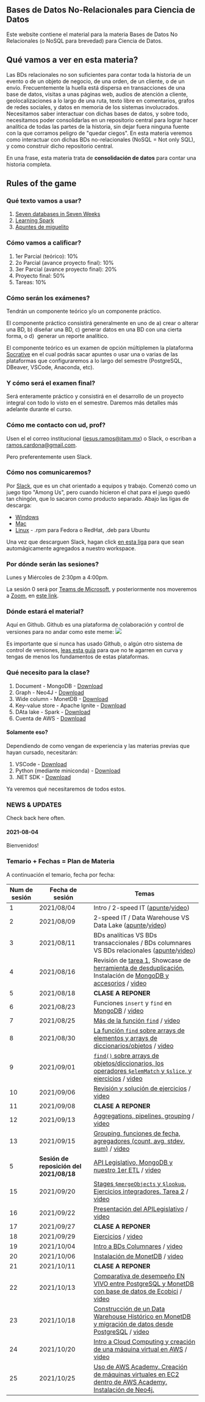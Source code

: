 ## Bases de Datos No-Relacionales para Ciencia de Datos

Este website contiene el material para la materia Bases de Datos No Relacionales (o NoSQL para brevedad) para Ciencia de Datos.

## Qué vamos a ver en esta materia?

Las BDs relacionales no son suficientes para contar toda la historia de un evento o de un objeto de negocio, de una orden, de un cliente, o de un envío. Frecuentemente la huella está dispersa en transacciones de una base de datos, visitas a unas páginas web, audios de atención a cliente, geolocalizaciones a lo largo de una ruta, texto libre en comentarios, grafos de redes sociales, y datos en memoria de los sistemas involucrados. Necesitamos saber interactuar con dichas bases de datos, y sobre todo, necesitamos poder consolidarlas en un repositorio central para lograr hacer analítica de todas las partes de la historia, sin dejar fuera ninguna fuente con la que corramos peligro de "quedar ciegos". En esta materia veremos como interactuar con dichas BDs no-relacionales (NoSQL = Not only SQL), y como construir dicho repositorio central.

En una frase, esta materia trata de **consolidación de datos** para contar una historia completa.

##   Rules of the game

### Qué texto vamos a usar?

1. [Seven databases in Seven Weeks](http://barbra-coco.dyndns.org/yuri/seven/seven2.pdf)
2. [Learning Spark](https://pages.databricks.com/rs/094-YMS-629/images/LearningSpark2.0.pdf)
3. [Apuntes de miguelito](https://drive.google.com/file/d/1yS4RXly7kGCKBjklfX11dwK-fhvMpm-s/view?usp=sharing)


### Cómo vamos a calificar?

1. 1er Parcial (teórico): 10%
2. 2o Parcial (avance proyecto final): 10%
3. 3er Parcial (avance proyecto final): 20%
4. Proyecto final: 50%
5. Tareas: 10%

### Cómo serán los exámenes?
Tendrán un componente teórico y/o un componente práctico.

El componente práctico consistirá generalmente en uno de a) crear o alterar una BD, b) diseñar una BD, c) generar datos en una BD con una cierta forma, o d)  generar un reporte analítico.

El componente teórico es un examen de opción múltiplemen la plataforma [Socrative](https://www.socrative.com/) en el cual podrás sacar apuntes o usar una o varias de las plataformas que configuraremos a lo largo del semestre (PostgreSQL, DBeaver, VSCode, Anaconda, etc).

### Y cómo será el examen final?
Será enteramente práctico y consistirá en el desarrollo de un proyecto integral con todo lo visto en el semestre. Daremos más detalles más adelante durante el curso.

### Cómo me contacto con ud, prof?
Usen el el correo institucional (jesus.ramos@itam.mx) o Slack, o escriban a ramos.cardona@gmail.com.

Pero preferentemente usen Slack.

### Cómo nos comunicaremos?
Por [Slack](https://slack.com), que es un chat orientado a equipos y trabajo. Comenzó como un juego tipo "Among Us", pero cuando hicieron el chat para el juego quedó tan chingón, que lo sacaron como producto separado. Abajo las ligas de descarga:
- [Windows](https://slack.com/downloads/windows)
- [Mac](https://slack.com/help/articles/207677868-Download-Slack-for-Mac)
- [Linux](https://slack.com/downloads/linux) - .rpm para Fedora o RedHat, .deb para Ubuntu

Una vez que descarguen Slack, hagan click [en esta liga](https://join.slack.com/t/nosql4ds-aug-dec-2021/shared_invite/zt-ty8xeun7-KGFTNAdK1D7ylLa5XnoZsg) para que sean automágicamente agregados a nuestro workspace.

### Por dónde serán las sesiones?

Lunes y Miércoles de 2:30pm a 4:00pm.

La sesión 0 será por [Teams de Microsoft](https://www.microsoft.com/es-mx/microsoft-365/microsoft-teams/download-app), y posteriormente nos moveremos a [Zoom](https://zoom.us/download), en [este link](https://itam.zoom.us/my/xuxoramos).

### Dónde estará el material?
Aquí en Github. Github es una plataforma de colaboración y control de versiones para no andar como este meme:
![](https://i.redd.it/05b6u19pseoz.png)

Es importante que si nunca has usado Github, o algún otro sistema de control de versiones, [leas esta guía](https://guides.github.com/activities/hello-world/) para que no te agarren en curva y tengas de menos los fundamentos de estas plataformas.

### Qué necesito para la clase?

1. Document - MongoDB - [Download](https://www.mongodb.com/try/download/community)
2. Graph - Neo4J - [Download](https://neo4j.com/download/)
3. Wide column - MonetDB - [Download](https://www.monetdb.org/Downloads)
3. Key-value store - Apache Ignite - [Download](https://ignite.apache.org/)
4. DAta lake - Spark - [Download](https://spark.apache.org/)
5. Cuenta de AWS - [Download](https://aws.amazon.com/free/?sc_icampaign=acq_aws_takeover-1st-visit-free-tier&sc_ichannel=ha&sc_icontent=awssm-evergreen-1st-visit&sc_iplace=hero&trk=ha_awssm-evergreen-1st-visit&all-free-tier.sort-by=item.additionalFields.SortRank&all-free-tier.sort-order=asc&awsf.Free%20Tier%20Types=*all&awsf.Free%20Tier%20Categories=*all)

#### Solamente eso?

Dependiendo de como vengan de experiencia y las materias previas que hayan cursado, necesitarán:

1. VSCode - [Download](https://code.visualstudio.com/download)
2. Python (mediante miniconda) - [Download](https://docs.conda.io/en/latest/miniconda.html)
3. .NET SDK - [Download](https://dotnet.microsoft.com/download)

Ya veremos qué necesitaremos de todos estos.

### NEWS & UPDATES

Check back here often.

#### 2021-08-04
Bienvenidos!

### Temario + Fechas = Plan de Materia
A continuación el temario, fecha por fecha:

| Num de sesión | Fecha de sesión | Temas |
|---------------|-----------------|-------|
| 1             | 2021/08/04      | Intro / 2-speed IT ([apunte](https://drive.google.com/file/d/1yS4RXly7kGCKBjklfX11dwK-fhvMpm-s/view?usp=sharing)/[video](https://drive.google.com/file/d/1ieoOT-bMrxuAFETPJRegX0bBlerJRWXd/view?usp=sharing))
| 2             | 2021/08/09      | 2-speed IT / Data Warehouse VS Data Lake ([apunte](https://drive.google.com/file/d/1yS4RXly7kGCKBjklfX11dwK-fhvMpm-s/view?usp=sharing)/[video](https://drive.google.com/file/d/1l6x1-kBVJ2J7OhMVgSCPrmdQn7ze_oQ_/view?usp=sharing))
| 3             | 2021/08/11      | BDs analíticas VS BDs transaccionales / BDs columnares VS BDs relacionales ([apunte](https://drive.google.com/file/d/1yS4RXly7kGCKBjklfX11dwK-fhvMpm-s/view?usp=sharing)/[video](https://drive.google.com/file/d/1uurA9_b-LqRqZOrSPzbCWqDMDmsxYhjq/view?usp=sharing))
| 4             | 2021/08/16      | Revisión de [tarea 1](https://docs.google.com/spreadsheets/d/1vAfKm4FhWRxNLE7i9uCAhLwyY-GBkY-Z/edit?usp=sharing&ouid=112731314315641508878&rtpof=true&sd=true), Showcase de [herramienta de desduplicación](https://dedupe.io/), Instalación de [MongoDB y accesorios](https://xuxoramos.github.io/nosql-4-ds/01_mongodb) / [video](https://drive.google.com/file/d/1PsGHNzYT7OPvNlR0zdvIM9RQX_tdr7bd/view?usp=sharing)
| 5             | 2021/08/18      | **CLASE A REPONER** |
| 6             | 2021/08/23      | Funciones `insert` y `find` en [MongoDB](https://xuxoramos.github.io/nosql-4-ds/01_mongodb) / [video](https://drive.google.com/file/d/163qpEwLeXLFY1_17gx-xCLfRjH3NA_0p/view?usp=sharing)
| 7             | 2021/08/25      | [Más de la función `find`](https://xuxoramos.github.io/nosql-4-ds/01_mongodb) / [video](https://drive.google.com/file/d/1uicMJ_S5rMgZWhBYajXHJAMwOkMvfLiy/view?usp=sharing)
| 8             | 2021/08/30      | [La función `find` sobre arrays de elementos y arrays de diccionarios/objetos](https://xuxoramos.github.io/nosql-4-ds/01_mongodb) / [video](https://drive.google.com/file/d/10vUhMDTksjWHVQzV2uljwfw8zyF2B97W/view?usp=sharing)
| 9             | 2021/09/01      | [`find()` sobre arrays de objetos/diccionarios, los operadores `$elemMatch` y `$slice`, y ejercicios](https://xuxoramos.github.io/nosql-4-ds/01_mongodb) / [video](https://drive.google.com/file/d/1Ue5E5tQjNdHr5KqTnUT1H_ayaDKpyGj7/view?usp=sharing)
| 10             | 2021/09/06      | [Revisión y solución de ejercicios](https://xuxoramos.github.io/nosql-4-ds/01_mongodb) / [video](https://drive.google.com/file/d/1ZegIut_kc4C1DxFBpxwkA9-yZvlaaZkv/view?usp=sharing)
| 11             | 2021/09/08      | **CLASE A REPONER**
| 12             | 2021/09/13      | [Aggregations, pipelines, grouping](https://xuxoramos.github.io/nosql-4-ds/01_mongodb) / [video](https://drive.google.com/file/d/1mpZTq96WXuJV47VJ8OPHKczbrzrUIddd/view?usp=sharing)
| 13             | 2021/09/15      | [Grouping, funciones de fecha, agregadores (count, avg, stdev, sum)](https://xuxoramos.github.io/nosql-4-ds/01_mongodb) / [video](https://drive.google.com/file/d/1wq3iDtXWOkXy1pDBP-ZV2Lyx65rQBjUe/view?usp=sharing)
| 5             | **Sesión de reposición del 2021/08/18**      | [API Legislativo,  MongoDB y nuestro 1er ETL](https://xuxoramos.github.io/nosql-4-ds/01_mongodb) / [video](https://drive.google.com/file/d/1gVCyjQOJ1mHX7_yykdLRI8mhRA_cC8Lx/view?usp=sharing)
| 15             |   2021/09/20    | [Stages `$mergeObjects` y `$lookup`. Ejercicios integradores. Tarea 2](https://xuxoramos.github.io/nosql-4-ds/01_mongodb) / [video](https://drive.google.com/file/d/1kIU8YQlX5SqxfdN2JP0d34q_e8ExIYel/view?usp=sharing)
| 16             |   2021/09/22    | [Presentación del APILegislativo](https://drive.google.com/file/d/19sXSr-qu9qqpIpM7Kr8DNoCvAUcn9GFP/view?usp=sharing) / [video](https://drive.google.com/file/d/1-syp_3A1cD-kOOAUhP1Bl_Cox6m9QxxU/view?usp=sharing)
| 17             |   2021/09/27    | **CLASE A REPONER**
| 18             |   2021/09/29    | [Ejercicios](https://xuxoramos.github.io/nosql-4-ds/01_mongodb) / [video](https://drive.google.com/file/d/16_L00-V1JQLs1T0o2wnbKHxxU4GPfwu9/view?usp=sharing)
| 19             |   2021/10/04    | [Intro a BDs Columnares](https://xuxoramos.github.io/nosql-4-ds/01_monetdb) / [video](https://drive.google.com/file/d/1KioyeEsxjtJybviuhYFSvxV5EfUsOoit/view?usp=sharing)
| 20             |   2021/10/06    | [Instalación de MonetDB](https://xuxoramos.github.io/nosql-4-ds/01_monetdb) / [video](https://drive.google.com/file/d/1TqoF-OfzUQpXSpKx3wS8AYHlKmIKI1rM/view?usp=sharing)
| 21             |   2021/10/11    | **CLASE A REPONER**
| 22             |   2021/10/13    | [Comparativa de desempeño EN VIVO entre PostgreSQL y MonetDB con base de datos de Ecobici](https://xuxoramos.github.io/nosql-4-ds/01_monetdb) / [video](https://drive.google.com/file/d/1nVO7-nZKtSkp6oz2TvW-OLV_XcUX1q5v/view?usp=sharing)
| 23             |   2021/10/18    | [Construcción de un Data Warehouse Histórico en MonetDB y migración de datos desde PostgreSQL](https://xuxoramos.github.io/nosql-4-ds/01_monetdb) / [video](https://drive.google.com/file/d/1k-c_QXwZloKJReCVhsQ7AOPKHWiu0cYc/view?usp=sharing)
| 24             |   2021/10/20    | [Intro a Cloud Computing y creación de una máquina virtual en AWS](https://xuxoramos.github.io/nosql-4-ds/01_neo4j) / [video](https://drive.google.com/file/d/19hobazsdMgyCyrg_9Y3Hk7c8VIVMa607/view?usp=sharing)
| 25             |   2021/10/25    | [Uso de AWS Academy. Creación de máquinas virtuales en EC2 dentro de AWS Academy. Instalación de Neo4j.](https://itam.zoom.us/rec/share/2_X9Nli0AG9ZeMNCPpCbbHzAFCdHX9VxlfxvHd5cFkOThIQT17XcpOkMQKzLPAL2.N8jEbWiG68vG6n7D)

